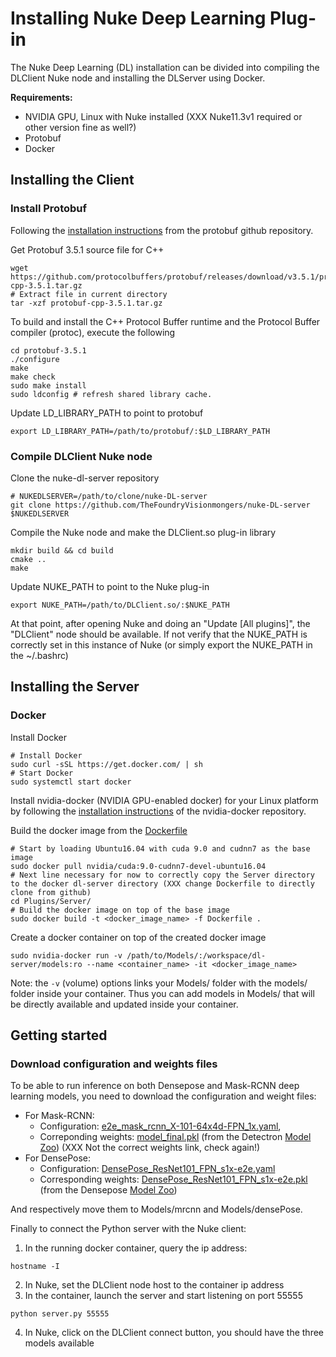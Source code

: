 # Installing Nuke Deep Learning Plug-in

The Nuke Deep Learning (DL) installation can be divided into compiling the DLClient Nuke node and installing the DLServer using Docker.

**Requirements:**
- NVIDIA GPU, Linux with Nuke installed (XXX Nuke11.3v1 required or other version fine as well?)
- Protobuf
- Docker

## Installing the Client

### Install Protobuf

Following the [installation instructions](https://github.com/protocolbuffers/protobuf/blob/master/src/README.md) from the protobuf github repository.

Get Protobuf 3.5.1 source file for C++
```
wget https://github.com/protocolbuffers/protobuf/releases/download/v3.5.1/protobuf-cpp-3.5.1.tar.gz
# Extract file in current directory
tar -xzf protobuf-cpp-3.5.1.tar.gz
```
To build and install the C++ Protocol Buffer runtime and the Protocol Buffer compiler (protoc), execute the following
```
cd protobuf-3.5.1
./configure
make
make check
sudo make install
sudo ldconfig # refresh shared library cache.
```
Update LD_LIBRARY_PATH to point to protobuf
```
export LD_LIBRARY_PATH=/path/to/protobuf/:$LD_LIBRARY_PATH
```

### Compile DLClient Nuke node

Clone the nuke-dl-server repository
```
# NUKEDLSERVER=/path/to/clone/nuke-DL-server
git clone https://github.com/TheFoundryVisionmongers/nuke-DL-server $NUKEDLSERVER
```
Compile the Nuke node and make the DLClient.so plug-in library
```
mkdir build && cd build
cmake ..
make
```
Update NUKE_PATH to point to the Nuke plug-in
```
export NUKE_PATH=/path/to/DLClient.so/:$NUKE_PATH
```
At that point, after opening Nuke and doing an "Update [All plugins]", the "DLClient" node should be available.
If not verify that the NUKE_PATH is correctly set in this instance of Nuke (or simply export the NUKE_PATH in the ~/.bashrc)

## Installing the Server

### Docker

Install Docker
```
# Install Docker
sudo curl -sSL https://get.docker.com/ | sh
# Start Docker
sudo systemctl start docker
```
Install nvidia-docker (NVIDIA GPU-enabled docker) for your Linux platform by following the [installation instructions](https://github.com/NVIDIA/nvidia-docker) of the nvidia-docker repository.

Build the docker image from the [Dockerfile](/Plugins/Server/Dockerfile)
```
# Start by loading Ubuntu16.04 with cuda 9.0 and cudnn7 as the base image
sudo docker pull nvidia/cuda:9.0-cudnn7-devel-ubuntu16.04
# Next line necessary for now to correctly copy the Server directory to the docker dl-server directory (XXX change Dockerfile to directly clone from github)
cd Plugins/Server/
# Build the docker image on top of the base image
sudo docker build -t <docker_image_name> -f Dockerfile .
```
Create a docker container on top of the created docker image
```
sudo nvidia-docker run -v /path/to/Models/:/workspace/dl-server/models:ro --name <container_name> -it <docker_image_name>
```
Note: the `-v` (volume) options links your Models/ folder with the models/ folder inside your container. Thus you can add models in Models/ that will be directly available and updated inside your container.

## Getting started

### Download configuration and weights files

To be able to run inference on both Densepose and Mask-RCNN deep learning models, you need to download the configuration and weight files:
- For Mask-RCNN:
  - Configuration: [e2e_mask_rcnn_X-101-64x4d-FPN_1x.yaml](https://github.com/facebookresearch/Detectron/blob/master/configs/12_2017_baselines/e2e_mask_rcnn_X-101-64x4d-FPN_1x.yaml),
  - Correponding weights: [model_final.pkl](https://dl.fbaipublicfiles.com/detectron/36226382/12_2017_baselines/mask_rcnn_X-101-64x4d-FPN_1x.yaml.08_56_59.rUCejrBN/output/train/coco_2014_train%3Acoco_2014_valminusminival/generalized_rcnn/model_final.pkl) (from the Detectron [Model Zoo](https://github.com/facebookresearch/Detectron/blob/master/MODEL_ZOO.md)) (XXX Not the correct weights link, check again!)
- For DensePose:
  - Configuration: [DensePose_ResNet101_FPN_s1x-e2e.yaml](https://github.com/facebookresearch/DensePose/blob/master/configs/DensePose_ResNet101_FPN_s1x-e2e.yaml)
  - Corresponding weights: [DensePose_ResNet101_FPN_s1x-e2e.pkl](https://dl.fbaipublicfiles.com/densepose/DensePose_ResNet101_FPN_s1x-e2e.pkl) (from the Densepose [Model Zoo](https://github.com/facebookresearch/DensePose/blob/master/MODEL_ZOO.md))

And respectively move them to Models/mrcnn and Models/densePose.

Finally to connect the Python server with the Nuke client:
1. In the running docker container, query the ip address:
```
hostname -I
```
2. In Nuke, set the DLClient node host to the container ip address
3. In the container, launch the server and start listening on port 55555
```
python server.py 55555
```
4. In Nuke, click on the DLClient connect button, you should have the three models available